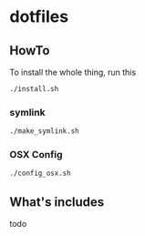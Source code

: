 # dotfiles

## HowTo

To install the whole thing, run this

```bash
./install.sh
```

### symlink

```bash
./make_symlink.sh
```

### OSX Config

```bash
./config_osx.sh
```

## What's includes

todo
